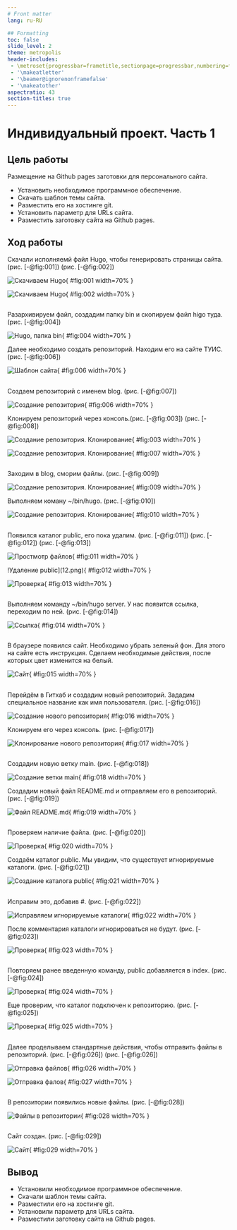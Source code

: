 ```yaml
---
# Front matter
lang: ru-RU

## Formatting
toc: false
slide_level: 2
theme: metropolis
header-includes: 
 - \metroset{progressbar=frametitle,sectionpage=progressbar,numbering=fraction}
 - '\makeatletter'
 - '\beamer@ignorenonframefalse'
 - '\makeatother'
aspectratio: 43
section-titles: true
---
```


# Индивидуальный проект. Часть 1

## Цель работы
Размещение на Github pages заготовки для персонального сайта.

- Установить необходимое программное обеспечение.
- Скачать шаблон темы сайта.
- Разместить его на хостинге git.
- Установить параметр для URLs сайта.
- Разместить заготовку сайта на Github pages.

## Ход работы

Скачали исполняемй файл Hugo, чтобы генерировать страницы сайта. (рис. [-@fig:001]) (рис. [-@fig:002])

![Скачиваем Hugo](1.png){ #fig:001 width=70% }

![Скачиваем Hugo](2.png){ #fig:002 width=70% }

##

Разархивируем файл, создадим папку bin и скопируем файл higo туда. (рис. [-@fig:004])

![Hugo, папка bin](4.png){ #fig:004 width=70% }

Далее необходимо создать репозиторий. Находим его на сайте ТУИС.(рис. [-@fig:006])

![Шаблон сайта](6.png){ #fig:006 width=70% }

##

Создаем репозиторий с именем blog. (рис. [-@fig:007])

![Создание репозитория](7.png){ #fig:006 width=70% }

Клонируем репозиторий через консоль.(рис. [-@fig:003]) (рис. [-@fig:008])

![Создание репозитория. Клонирование](3.png){ #fig:003 width=70% }

![Создание репозитория. Клонирование](8.png){ #fig:007 width=70% }

##

Заходим в blog, сморим файлы. (рис. [-@fig:009])

![Создание репозитория. Клонирование](9.png){ #fig:009 width=70% }

Выполняем коману ~/bin/hugo. (рис. [-@fig:010])

![Создание репозитория. Клонирование](10.png){ #fig:010 width=70% }

##

Появился каталог public, его пока удалим. (рис. [-@fig:011]) (рис. [-@fig:012]) (рис. [-@fig:013])

![Простмотр файлов](11.png){ #fig:011 width=70% }

!Удаление public](12.png){ #fig:012 width=70% }

![Проверка](13.png){ #fig:013 width=70% }

##

Выполняем команду ~/bin/hugo server. У нас появится ссылка, переходим по ней. (рис. [-@fig:014])

![Ссылка](14.png){ #fig:014 width=70% }

##

В браузере появился сайт. Необходимо убрать зеленый фон. Для этого на сайте есть инструкция. Сделаем необходимые действия, после которых цвет изменится на белый.

![Сайт](15.png){ #fig:015 width=70% }

##

Перейдём в Гитхаб и создадим новый репозиторий. Зададим специальное название как имя пользователя. (рис. [-@fig:016])

![Создание нового репозитория](16.png){ #fig:016 width=70% }

Клонируем его через консоль. (рис. [-@fig:017])

![Клонирование нового репозитория](17.png){ #fig:017 width=70% }

##

Создадим новую ветку main. (рис. [-@fig:018])

![Создание ветки main](18.png){ #fig:018 width=70% }

Создадим новый файл README.md и отправляем его в репозиторий. (рис. [-@fig:019])

![Файл README.md](19.png){ #fig:019 width=70% }

##

Проверяем наличие файла. (рис. [-@fig:020])

![Проверка](20.png){ #fig:020 width=70% }

Создаём каталог public. Мы увидим, что существует игнорируемые каталоги. (рис. [-@fig:021])

![Создание каталога public](21.png){ #fig:021 width=70% }

##

Исправим это, добавив #. (рис. [-@fig:022])

![Исправляем игнорируемые каталоги](22.png){ #fig:022 width=70% }

После комментария каталоги игнорироваться не будут. (рис. [-@fig:023])

![Проверка](23.png){ #fig:023 width=70% }

##

Повторяем ранее введенную команду, public добавляется в index.  (рис. [-@fig:024])

![Проверка](24.png){ #fig:024 width=70% }

Еще проверим, что каталог подключен к репозиторию. (рис. [-@fig:025])

![Проверка](25.png){ #fig:025 width=70% }

##

Далее проделываем стандартные действия, чтобы отправить файлы в репозиторий. (рис. [-@fig:026]) (рис. [-@fig:026])

![Отправка файлов](26.png){ #fig:026 width=70% }

![Отправка фалов](27.png){ #fig:027 width=70% }

##

В репозитории появились новые файлы. (рис. [-@fig:028])

![Файлы в репозитории](28.png){ #fig:028 width=70% }

##

Сайт создан. (рис. [-@fig:029])

![Сайт](29.png){ #fig:029 width=70% }

## Вывод
- Установили необходимое программное обеспечение.
- Скачали шаблон темы сайта.
- Разместили его на хостинге git.
- Установили параметр для URLs сайта.
- Разместили заготовку сайта на Github pages.